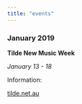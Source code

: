 ```yaml
---
title: "events"
---
```


### January 2019

**Tilde New Music Week**

_January 13 - 18_

Information:

[tilde.net.au](https://tilde.net.au/)
